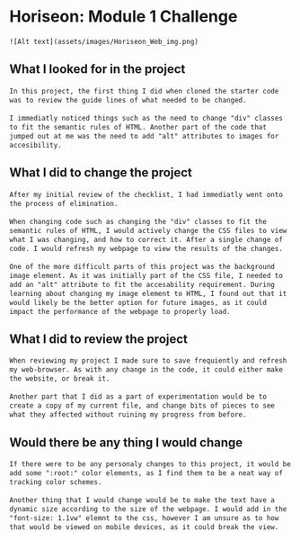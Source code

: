 # Horiseon: Module 1 Challenge
    ![Alt text](assets/images/Horiseon_Web_img.png)


## What I looked for in the project
    In this project, the first thing I did when cloned the starter code was to review the guide lines of what needed to be changed.

    I immediatly noticed things such as the need to change "div" classes to fit the semantic rules of HTML. Another part of the code that jumped out at me was the need to add "alt" attributes to images for accesibility. 
## What I did to change the project
    After my initial review of the checklist, I had immediatly went onto the process of elimination. 

    When changing code such as changing the "div" classes to fit the semantic rules of HTML, I would actively change the CSS files to view what I was changing, and how to correct it. After a single change of code. I would refresh my webpage to view the results of the changes.

    One of the more difficult parts of this project was the background image element. As it was initially part of the CSS file, I needed to add an "alt" attribute to fit the accesability requirement. During learning about changing my image element to HTML, I found out that it would likely be the better option for future images, as it could impact the performance of the webpage to properly load.

## What I did to review the project
    When reviewing my project I made sure to save frequiently and refresh my web-browser. As with any change in the code, it could either make the website, or break it.

    Another part that I did as a part of experimentation would be to create a copy of my current file, and change bits of pieces to see what they affected without ruining my progress from before.

## Would there be any thing I would change
    If there were to be any personaly changes to this project, it would be add some ":root:" color elements, as I find them to be a neat way of tracking color schemes.

    Another thing that I would change would be to make the text have a dynamic size according to the size of the webpage. I would add in the "font-size: 1.1vw" elemnt to the css, however I am unsure as to how that would be viewed on mobile devices, as it could break the view.
    
